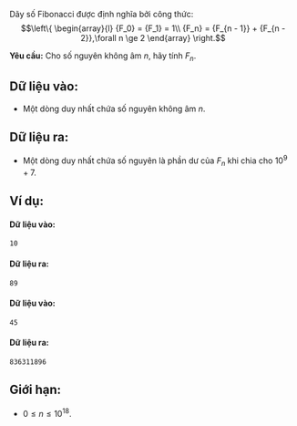 Dãy số Fibonacci được định nghĩa bởi công thức:
$$\left\{ \begin{array}{l}
{F_0} = {F_1} = 1\\
{F_n} = {F_{n - 1}} + {F_{n - 2}},\forall n \ge 2
\end{array} \right.$$

****Yêu cầu:**** Cho số nguyên không âm $n$, hãy tính $F_n$.

## Dữ liệu vào:
- Một dòng duy nhất chứa số nguyên không âm $n$.

## Dữ liệu ra:
- Một dòng duy nhất chứa số nguyên là phần dư của $F_n$ khi chia cho $10^9 + 7$.

## Ví dụ:
#### Dữ liệu vào:
```
10
```

#### Dữ liệu ra:
```
89
```

#### Dữ liệu vào:
```
45
```

#### Dữ liệu ra:
```
836311896
```

## Giới hạn:
- $0 ≤ n ≤ 10^{18}$.